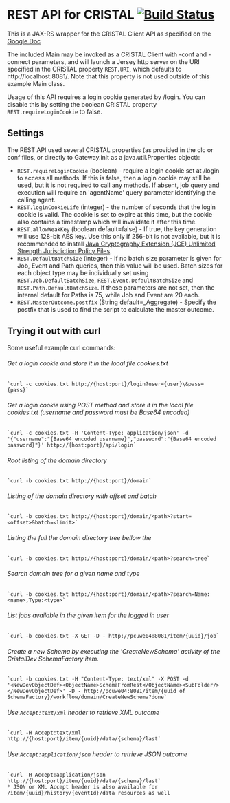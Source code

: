# REST API for CRISTAL [![Build Status](https://travis-ci.org/cristal-ise/restapi.svg?branch=master)](https://travis-ci.org/cristal-ise/restapi)

This is a JAX-RS wrapper for the CRISTAL Client API as specified on the [Google Doc](https://docs.google.com/document/d/1tHeaH1fiAQEbc9prGXnZ9445GIxskMGfZ0ImMrGeyws/edit?usp=sharing)

The included Main may be invoked as a CRISTAL Client with -conf and -connect parameters, and will launch a Jersey http server on the URI specified in the CRISTAL property `REST.URI`, which defaults to http://localhost:8081/. Note that this property is not used outside of this example Main class.

Usage of this API requires a login cookie generated by /login. You can disable this by setting the boolean CRISTAL property `REST.requireLoginCookie` to false. 

## Settings

The REST API used several CRISTAL properties (as provided in the clc or conf files, or directly to Gateway.init as a java.util.Properties object):

 * `REST.requireLoginCookie` (boolean) - require a login cookie set at /login to access all methods. If this is false, then a login cookie may still be used, but it is not required to call any methods. If absent, job query and execution will require an 'agentName' query parameter identifying the calling agent.
 * `REST.loginCookieLife` (integer) - the number of seconds that the login cookie is valid. The cookie is set to expire at this time, but the cookie also contains a timestamp which will invalidate it after this time. 
 * `REST.allowWeakKey` (boolean default=false) - If true, the key generation will use 128-bit AES key. Use this only if 256-bit is not available, but it is recommended to install [Java Cryptography Extension (JCE) Unlimited Strength Jurisdiction Policy Files](https://www.oracle.com/technetwork/java/javase/downloads/jce8-download-2133166.html).
 * `REST.DefaultBatchSize` (integer) - If no batch size parameter is given for Job, Event and Path queries, then this value will be used. Batch sizes for each object type may be individually set using `REST.Job.DefaultBatchSize`, `REST.Event.DefaultBatchSize` and `REST.Path.DefaultBatchSize`. If these parameters are not set, then the internal default for Paths is 75, while Job and Event are 20 each.
 * `REST.MasterOutcome.postfix` (String default=_Aggregate) - Specify the postfix that is used to find the script to calculate the master outcome.
 
 
## Trying it out with curl

Some useful example curl commands:

###### Get a login cookie and store it in the local file cookies.txt

    `curl -c cookies.txt http://{host:port}/login?user={user}\&pass={pass}`

###### Get a login cookie using POST method and store it in the local file cookies.txt (username and password must be Base64 encoded)

    `curl -c cookies.txt -H 'Content-Type: application/json' -d '{"username":"{Base64 encoded username}","password":"{Base64 encoded password}"}' http://{host:port}/api/login`

###### Root listing of the domain directory

    `curl -b cookies.txt http://{host:port}/domain`

###### Listing of the domain directory with offset and batch

    `curl -b cookies.txt http://{host:port}/domain/<path>?start=<offset>&batch=<limit>`

###### Listing the full the domain directory tree bellow the <path>

    `curl -b cookies.txt http://{host:port}/domain/<path>?search=tree`

###### Search domain tree for a given name and type

    `curl -b cookies.txt http://{host:port}/domain/<path>?search=Name:<name>,Type:<type>`

###### List jobs available in the given item for the logged in user

    `curl -b cookies.txt -X GET -D - http://pcuwe04:8081/item/{uuid}/job`

###### Create a new Schema by executing the 'CreateNewSchema' activity of the CristalDev SchemaFactory item.

    `curl -b cookies.txt -H "Content-Type: text/xml" -X POST -d '<NewDevObjectDef><ObjectName>SchemaFromRest</ObjectName><SubFolder/></NewDevObjectDef>' -D - http://pcuwe04:8081/item/{uuid of SchemaFactory}/workflow/domain/CreateNewSchema?done`

###### Use `Accept:text/xml` header to retrieve XML outcome

    `curl -H Accept:text/xml http://{host:port}/item/{uuid}/data/{schema}/last`

###### Use `Accept:application/json` header to retrieve JSON outcome

    `curl -H Accept:application/json http://{host:port}/item/{uuid}/data/{schema}/last` 
    * JSON or XML Accept header is also available for /item/{uuid}/history/{eventId}/data resources as well
